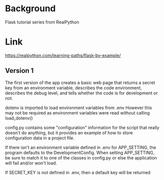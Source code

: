 # Background
Flask tutorial series from RealPython

# Link
https://realpython.com/learning-paths/flask-by-example/

## Version 1
The first version of the app creates a basic web page that returns
a secret key from an environment variable, describes the code 
environment, describes the debug level, and tells whether the code 
is for development or not.

dotenv is imported to load environment variables from .env
However this may not be required as environment variables were read
without calling load_dotenv()

config.py contains some "configuration" information for the script 
that really doesn't do anything, but it provides an example of how 
to store configuration data in a project file.

If there isn't an environment variable defined in .env for 
APP_SETTING, the program defaults to the DevelopmentConfig. 
When setting APP_SETTING, be sure to match it to one of the classes in 
config.py or else the application will fail and/or won't load.

If SECRET_KEY is not defined in .env, then a default key will be returned


